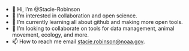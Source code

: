 - 👋 Hi, I’m @Stacie-Robinson
- 👀 I’m interested in collaboration and open science.
- 🌱 I’m currently learning all about github and making more open tools.
- 💞️ I’m looking to collaborate on tools for data management, animal movement, ecology, and more.
- 📫 How to reach me email stacie.robinson@noaa.gov.

<!---
Stacie-Robinson/Stacie-Robinson is a ✨ special ✨ repository because its `README.md` (this file) appears on your GitHub profile.
You can click the Preview link to take a look at your changes.
--->
